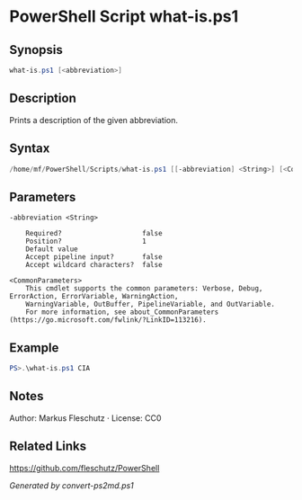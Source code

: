 # PowerShell Script what-is.ps1

## Synopsis
```powershell
what-is.ps1 [<abbreviation>]
```

## Description
Prints a description of the given abbreviation.

## Syntax
```powershell
/home/mf/PowerShell/Scripts/what-is.ps1 [[-abbreviation] <String>] [<CommonParameters>]
```

## Parameters

```
-abbreviation <String>
    
    Required?                    false
    Position?                    1
    Default value                
    Accept pipeline input?       false
    Accept wildcard characters?  false
```

```
<CommonParameters>
    This cmdlet supports the common parameters: Verbose, Debug, ErrorAction, ErrorVariable, WarningAction, 
    WarningVariable, OutBuffer, PipelineVariable, and OutVariable.
    For more information, see about_CommonParameters (https://go.microsoft.com/fwlink/?LinkID=113216).
```

## Example
```powershell
PS>.\what-is.ps1 CIA
```


## Notes
Author: Markus Fleschutz · License: CC0

## Related Links
https://github.com/fleschutz/PowerShell

*Generated by convert-ps2md.ps1*
